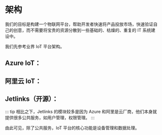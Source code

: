# 架构

我们的目标是构建一个物联网平台，帮助开发者快速将产品投放市场，快速验证自己的创意，而不需要将宝贵的资源分散到一些基础的、枯燥的、重复的 IT 系统建设中。

我们先参考业界 IoT 平台架构。

## Azure IoT：

<ZoomImg src="./images/azure-iot-architecture.png" />

## 阿里云 IoT：

<ZoomImg src="./images/ali-iot-architecture.png" />

## Jetlinks（开源）：

<ZoomImg src="./images/jetlinks-iot-architecture.png" />

::: tip
相比之下，Jetlinks 的模块较多是因为 Azure 和阿里是云厂商，他们本身就提供很多公共服务，如用户管理，权限管理。
:::

由此可见，除了公共服务，IoT 平台的核心功能是设备管理和数据处理。